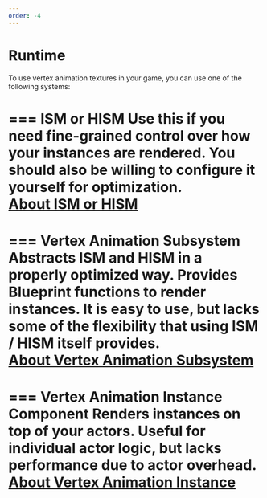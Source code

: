 ```yaml
---
order: -4
---
```


# Runtime

To use vertex animation textures in your game, you can use one of the following systems:

=== ISM or HISM
Use this if you need fine-grained control over how your instances are rendered. You should also be willing to configure it yourself for optimization.
<br>[About ISM or HISM](../runtime/01-ism_hism.md)
===

=== Vertex Animation Subsystem
Abstracts ISM and HISM in a properly optimized way.
Provides Blueprint functions to render instances.
It is easy to use, but lacks some of the flexibility that using ISM / HISM itself provides.
<br>[About Vertex Animation Subsystem](../runtime/02-vertex_animation_subsystem.md)
===

=== Vertex Animation Instance Component
Renders instances on top of your actors. Useful for individual actor logic, but lacks performance due to actor overhead.
<br>[About Vertex Animation Instance](../runtime/03-vertex_animation_instance.md)
===